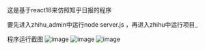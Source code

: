 这是基于react18来仿照知乎日报的程序

要先进入zhihu_admin中运行node server.js ，再进入zhihu中运行项目_

程序运行截图
![image](https://github.com/pAAp-able/React18-ZHIHU/assets/136309253/bff3d610-8145-4b68-bc38-237e6fb92e75)
![image](https://github.com/pAAp-able/React18-ZHIHU/assets/136309253/38e76151-294c-443c-9b1e-8d31b2dccf60)
![image](https://github.com/pAAp-able/React18-ZHIHU/assets/136309253/e6fb459b-64af-4faa-b4af-40d1f0c16865)


